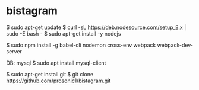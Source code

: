 # bistagram
$ sudo apt-get update
$ curl -sL https://deb.nodesource.com/setup_8.x | sudo -E bash -
$ sudo apt-get install -y nodejs

$ sudo npm install -g babel-cli nodemon cross-env webpack webpack-dev-server

DB: mysql
$ sudo apt install mysql-client


$ sudo apt-get install git
$ git clone https://github.com/prosonic1/bistagram.git
